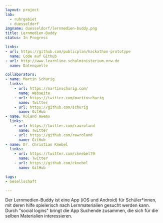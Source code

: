 ```yaml
---
layout: project
lab:
  - ruhrgebiet
  - duesseldorf
imgname: duesseldorf/lernmedien-buddy.png
title: Lernmedien-Buddy
status: In Progress

links:
- url: https://github.com/publicplan/hackathon-prototype
  name: Code auf Github
- url: http://www.learnline.schulministerium.nrw.de
  name: Datenquelle

collaborators:
- name: Martin Schurig
  links:
    - url: https://martinschurig.com/
      name: Webseite
    - url: https://twitter.com/martinschurig
      name: Twitter
    - url: https://github.com/schurig
      name: GitHub
- name: Roland Awemo
  links:
    - url: https://twitter.com/rawroland
      name: Twitter
    - url: https://github.com/rawroland
      name: GitHub
- name: Dr. Christian Knebel
  links:
    - url: https://twitter.com/cknebel79
      name: Twitter
    - url: https://github.com/cknebel
      name: GitHub

tags:
- Gesellschaft

---
```


Der Lernmedien-Buddy ist eine App (iOS und Android) für Schüler*innen, mit deren hilfe spielerisch nach Lernmaterialien gesucht werden kann. Durch "social logins" bringt die App Suchende zusammen, die sich für die selben Materialien interessieren.
